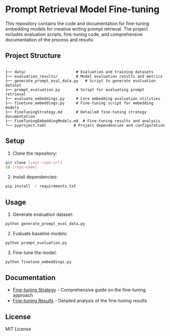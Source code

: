 # Prompt Retrieval Model Fine-tuning

This repository contains the code and documentation for fine-tuning embedding models for creative writing prompt retrieval. The project includes evaluation scripts, fine-tuning code, and comprehensive documentation of the process and results.

## Project Structure

```
.
├── data/                      # Evaluation and training datasets
├── evaluation_results/        # Model evaluation results and metrics
├── generate_prompt_eval_data.py   # Script to generate evaluation dataset
├── prompt_evaluation.py       # Script for evaluating prompt retrieval
├── evaluate_embeddings.py     # Core embedding evaluation utilities
├── finetune_embeddings.py     # Fine-tuning script for embedding models
├── FineTuningStrategy.md      # Detailed fine-tuning strategy documentation
├── FineTuningEmbeddingModels.md  # Fine-tuning results and analysis
└── pyproject.toml            # Project dependencies and configuration
```

## Setup

1. Clone the repository:
```bash
git clone [your-repo-url]
cd [repo-name]
```

2. Install dependencies:
```bash
pip install -r requirements.txt
```

## Usage

1. Generate evaluation dataset:
```bash
python generate_prompt_eval_data.py
```

2. Evaluate baseline models:
```bash
python prompt_evaluation.py
```

3. Fine-tune the model:
```bash
python finetune_embeddings.py
```

## Documentation

- [Fine-tuning Strategy](FineTuningStrategy.md) - Comprehensive guide on the fine-tuning approach
- [Fine-tuning Results](FineTuningEmbeddingModels.md) - Detailed analysis of the fine-tuning results

## License

MIT License 